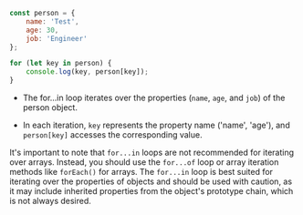 ```javascript
const person = {
    name: 'Test',
    age: 30,
    job: 'Engineer'
};

for (let key in person) {
    console.log(key, person[key]);
}
```

- The for...in loop iterates over the properties (`name`, `age`, and `job`) of the person object.

- In each iteration, `key` represents the property name ('name', 'age'), and `person[key]` accesses the corresponding value.

It's important to note that `for...in` loops are not recommended for iterating over arrays. Instead, you should use the `for...of` loop or array iteration methods like `forEach()` for arrays. The `for...in` loop is best suited for iterating over the properties of objects and should be used with caution, as it may include inherited properties from the object's prototype chain, which is not always desired.